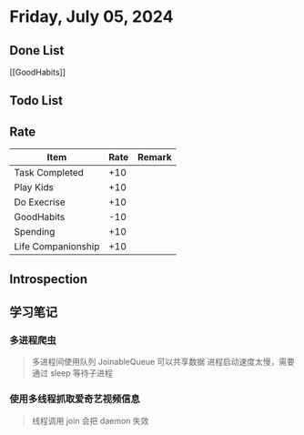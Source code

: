 # Friday, July 05, 2024

## Done List

[[GoodHabits]]

## Todo List

## Rate

| Item               | Rate | Remark |
| ------------------ | ---- | ------ |
| Task Completed     | +10  |        |
| Play Kids          | +10  |        |
| Do Execrise        | +10  |        |
| GoodHabits         | -10  |        |
| Spending           | +10  |        |
| Life Companionship | +10  |        |

## Introspection

## 学习笔记

### 多进程爬虫

> 多进程间使用队列 JoinableQueue 可以共享数据
> 进程启动速度太慢，需要通过  sleep 等待子进程

### 使用多线程抓取爱奇艺视频信息

> 线程调用 join 会把 daemon 失效

